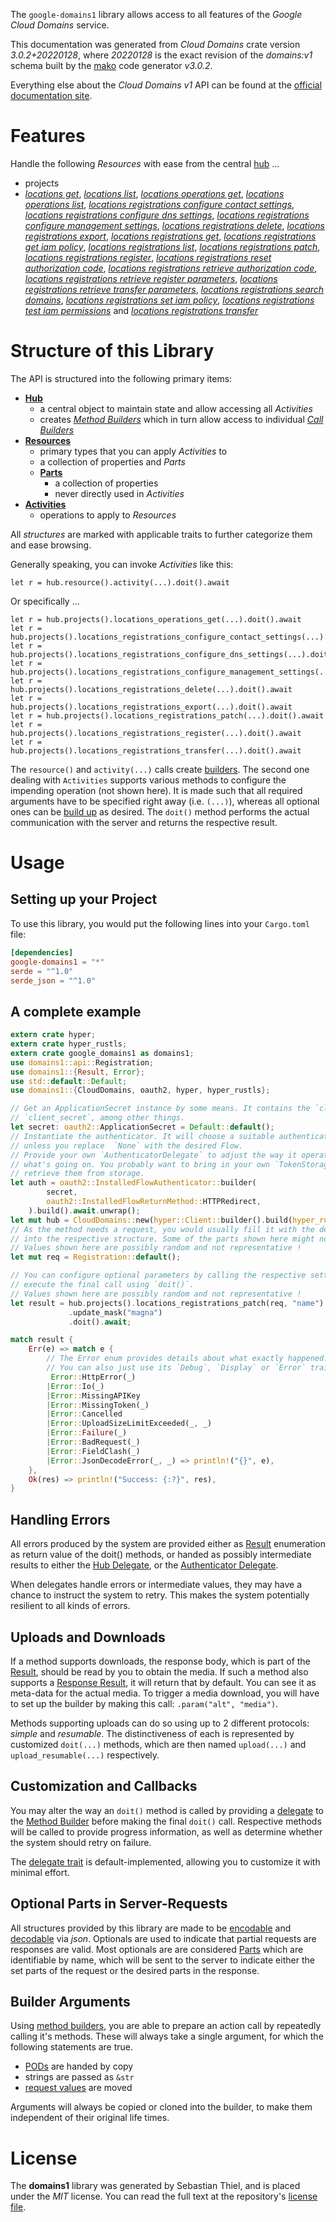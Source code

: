 <!---
DO NOT EDIT !
This file was generated automatically from 'src/mako/api/README.md.mako'
DO NOT EDIT !
-->
The `google-domains1` library allows access to all features of the *Google Cloud Domains* service.

This documentation was generated from *Cloud Domains* crate version *3.0.2+20220128*, where *20220128* is the exact revision of the *domains:v1* schema built by the [mako](http://www.makotemplates.org/) code generator *v3.0.2*.

Everything else about the *Cloud Domains* *v1* API can be found at the
[official documentation site](https://cloud.google.com/domains/).
# Features

Handle the following *Resources* with ease from the central [hub](https://docs.rs/google-domains1/3.0.2+20220128/google_domains1/CloudDomains) ... 

* projects
 * [*locations get*](https://docs.rs/google-domains1/3.0.2+20220128/google_domains1/api::ProjectLocationGetCall), [*locations list*](https://docs.rs/google-domains1/3.0.2+20220128/google_domains1/api::ProjectLocationListCall), [*locations operations get*](https://docs.rs/google-domains1/3.0.2+20220128/google_domains1/api::ProjectLocationOperationGetCall), [*locations operations list*](https://docs.rs/google-domains1/3.0.2+20220128/google_domains1/api::ProjectLocationOperationListCall), [*locations registrations configure contact settings*](https://docs.rs/google-domains1/3.0.2+20220128/google_domains1/api::ProjectLocationRegistrationConfigureContactSettingCall), [*locations registrations configure dns settings*](https://docs.rs/google-domains1/3.0.2+20220128/google_domains1/api::ProjectLocationRegistrationConfigureDnsSettingCall), [*locations registrations configure management settings*](https://docs.rs/google-domains1/3.0.2+20220128/google_domains1/api::ProjectLocationRegistrationConfigureManagementSettingCall), [*locations registrations delete*](https://docs.rs/google-domains1/3.0.2+20220128/google_domains1/api::ProjectLocationRegistrationDeleteCall), [*locations registrations export*](https://docs.rs/google-domains1/3.0.2+20220128/google_domains1/api::ProjectLocationRegistrationExportCall), [*locations registrations get*](https://docs.rs/google-domains1/3.0.2+20220128/google_domains1/api::ProjectLocationRegistrationGetCall), [*locations registrations get iam policy*](https://docs.rs/google-domains1/3.0.2+20220128/google_domains1/api::ProjectLocationRegistrationGetIamPolicyCall), [*locations registrations list*](https://docs.rs/google-domains1/3.0.2+20220128/google_domains1/api::ProjectLocationRegistrationListCall), [*locations registrations patch*](https://docs.rs/google-domains1/3.0.2+20220128/google_domains1/api::ProjectLocationRegistrationPatchCall), [*locations registrations register*](https://docs.rs/google-domains1/3.0.2+20220128/google_domains1/api::ProjectLocationRegistrationRegisterCall), [*locations registrations reset authorization code*](https://docs.rs/google-domains1/3.0.2+20220128/google_domains1/api::ProjectLocationRegistrationResetAuthorizationCodeCall), [*locations registrations retrieve authorization code*](https://docs.rs/google-domains1/3.0.2+20220128/google_domains1/api::ProjectLocationRegistrationRetrieveAuthorizationCodeCall), [*locations registrations retrieve register parameters*](https://docs.rs/google-domains1/3.0.2+20220128/google_domains1/api::ProjectLocationRegistrationRetrieveRegisterParameterCall), [*locations registrations retrieve transfer parameters*](https://docs.rs/google-domains1/3.0.2+20220128/google_domains1/api::ProjectLocationRegistrationRetrieveTransferParameterCall), [*locations registrations search domains*](https://docs.rs/google-domains1/3.0.2+20220128/google_domains1/api::ProjectLocationRegistrationSearchDomainCall), [*locations registrations set iam policy*](https://docs.rs/google-domains1/3.0.2+20220128/google_domains1/api::ProjectLocationRegistrationSetIamPolicyCall), [*locations registrations test iam permissions*](https://docs.rs/google-domains1/3.0.2+20220128/google_domains1/api::ProjectLocationRegistrationTestIamPermissionCall) and [*locations registrations transfer*](https://docs.rs/google-domains1/3.0.2+20220128/google_domains1/api::ProjectLocationRegistrationTransferCall)




# Structure of this Library

The API is structured into the following primary items:

* **[Hub](https://docs.rs/google-domains1/3.0.2+20220128/google_domains1/CloudDomains)**
    * a central object to maintain state and allow accessing all *Activities*
    * creates [*Method Builders*](https://docs.rs/google-domains1/3.0.2+20220128/google_domains1/client::MethodsBuilder) which in turn
      allow access to individual [*Call Builders*](https://docs.rs/google-domains1/3.0.2+20220128/google_domains1/client::CallBuilder)
* **[Resources](https://docs.rs/google-domains1/3.0.2+20220128/google_domains1/client::Resource)**
    * primary types that you can apply *Activities* to
    * a collection of properties and *Parts*
    * **[Parts](https://docs.rs/google-domains1/3.0.2+20220128/google_domains1/client::Part)**
        * a collection of properties
        * never directly used in *Activities*
* **[Activities](https://docs.rs/google-domains1/3.0.2+20220128/google_domains1/client::CallBuilder)**
    * operations to apply to *Resources*

All *structures* are marked with applicable traits to further categorize them and ease browsing.

Generally speaking, you can invoke *Activities* like this:

```Rust,ignore
let r = hub.resource().activity(...).doit().await
```

Or specifically ...

```ignore
let r = hub.projects().locations_operations_get(...).doit().await
let r = hub.projects().locations_registrations_configure_contact_settings(...).doit().await
let r = hub.projects().locations_registrations_configure_dns_settings(...).doit().await
let r = hub.projects().locations_registrations_configure_management_settings(...).doit().await
let r = hub.projects().locations_registrations_delete(...).doit().await
let r = hub.projects().locations_registrations_export(...).doit().await
let r = hub.projects().locations_registrations_patch(...).doit().await
let r = hub.projects().locations_registrations_register(...).doit().await
let r = hub.projects().locations_registrations_transfer(...).doit().await
```

The `resource()` and `activity(...)` calls create [builders][builder-pattern]. The second one dealing with `Activities` 
supports various methods to configure the impending operation (not shown here). It is made such that all required arguments have to be 
specified right away (i.e. `(...)`), whereas all optional ones can be [build up][builder-pattern] as desired.
The `doit()` method performs the actual communication with the server and returns the respective result.

# Usage

## Setting up your Project

To use this library, you would put the following lines into your `Cargo.toml` file:

```toml
[dependencies]
google-domains1 = "*"
serde = "^1.0"
serde_json = "^1.0"
```

## A complete example

```Rust
extern crate hyper;
extern crate hyper_rustls;
extern crate google_domains1 as domains1;
use domains1::api::Registration;
use domains1::{Result, Error};
use std::default::Default;
use domains1::{CloudDomains, oauth2, hyper, hyper_rustls};

// Get an ApplicationSecret instance by some means. It contains the `client_id` and 
// `client_secret`, among other things.
let secret: oauth2::ApplicationSecret = Default::default();
// Instantiate the authenticator. It will choose a suitable authentication flow for you, 
// unless you replace  `None` with the desired Flow.
// Provide your own `AuthenticatorDelegate` to adjust the way it operates and get feedback about 
// what's going on. You probably want to bring in your own `TokenStorage` to persist tokens and
// retrieve them from storage.
let auth = oauth2::InstalledFlowAuthenticator::builder(
        secret,
        oauth2::InstalledFlowReturnMethod::HTTPRedirect,
    ).build().await.unwrap();
let mut hub = CloudDomains::new(hyper::Client::builder().build(hyper_rustls::HttpsConnector::with_native_roots().https_or_http().enable_http1().enable_http2().build()), auth);
// As the method needs a request, you would usually fill it with the desired information
// into the respective structure. Some of the parts shown here might not be applicable !
// Values shown here are possibly random and not representative !
let mut req = Registration::default();

// You can configure optional parameters by calling the respective setters at will, and
// execute the final call using `doit()`.
// Values shown here are possibly random and not representative !
let result = hub.projects().locations_registrations_patch(req, "name")
             .update_mask("magna")
             .doit().await;

match result {
    Err(e) => match e {
        // The Error enum provides details about what exactly happened.
        // You can also just use its `Debug`, `Display` or `Error` traits
         Error::HttpError(_)
        |Error::Io(_)
        |Error::MissingAPIKey
        |Error::MissingToken(_)
        |Error::Cancelled
        |Error::UploadSizeLimitExceeded(_, _)
        |Error::Failure(_)
        |Error::BadRequest(_)
        |Error::FieldClash(_)
        |Error::JsonDecodeError(_, _) => println!("{}", e),
    },
    Ok(res) => println!("Success: {:?}", res),
}

```
## Handling Errors

All errors produced by the system are provided either as [Result](https://docs.rs/google-domains1/3.0.2+20220128/google_domains1/client::Result) enumeration as return value of
the doit() methods, or handed as possibly intermediate results to either the 
[Hub Delegate](https://docs.rs/google-domains1/3.0.2+20220128/google_domains1/client::Delegate), or the [Authenticator Delegate](https://docs.rs/yup-oauth2/*/yup_oauth2/trait.AuthenticatorDelegate.html).

When delegates handle errors or intermediate values, they may have a chance to instruct the system to retry. This 
makes the system potentially resilient to all kinds of errors.

## Uploads and Downloads
If a method supports downloads, the response body, which is part of the [Result](https://docs.rs/google-domains1/3.0.2+20220128/google_domains1/client::Result), should be
read by you to obtain the media.
If such a method also supports a [Response Result](https://docs.rs/google-domains1/3.0.2+20220128/google_domains1/client::ResponseResult), it will return that by default.
You can see it as meta-data for the actual media. To trigger a media download, you will have to set up the builder by making
this call: `.param("alt", "media")`.

Methods supporting uploads can do so using up to 2 different protocols: 
*simple* and *resumable*. The distinctiveness of each is represented by customized 
`doit(...)` methods, which are then named `upload(...)` and `upload_resumable(...)` respectively.

## Customization and Callbacks

You may alter the way an `doit()` method is called by providing a [delegate](https://docs.rs/google-domains1/3.0.2+20220128/google_domains1/client::Delegate) to the 
[Method Builder](https://docs.rs/google-domains1/3.0.2+20220128/google_domains1/client::CallBuilder) before making the final `doit()` call. 
Respective methods will be called to provide progress information, as well as determine whether the system should 
retry on failure.

The [delegate trait](https://docs.rs/google-domains1/3.0.2+20220128/google_domains1/client::Delegate) is default-implemented, allowing you to customize it with minimal effort.

## Optional Parts in Server-Requests

All structures provided by this library are made to be [encodable](https://docs.rs/google-domains1/3.0.2+20220128/google_domains1/client::RequestValue) and 
[decodable](https://docs.rs/google-domains1/3.0.2+20220128/google_domains1/client::ResponseResult) via *json*. Optionals are used to indicate that partial requests are responses 
are valid.
Most optionals are are considered [Parts](https://docs.rs/google-domains1/3.0.2+20220128/google_domains1/client::Part) which are identifiable by name, which will be sent to 
the server to indicate either the set parts of the request or the desired parts in the response.

## Builder Arguments

Using [method builders](https://docs.rs/google-domains1/3.0.2+20220128/google_domains1/client::CallBuilder), you are able to prepare an action call by repeatedly calling it's methods.
These will always take a single argument, for which the following statements are true.

* [PODs][wiki-pod] are handed by copy
* strings are passed as `&str`
* [request values](https://docs.rs/google-domains1/3.0.2+20220128/google_domains1/client::RequestValue) are moved

Arguments will always be copied or cloned into the builder, to make them independent of their original life times.

[wiki-pod]: http://en.wikipedia.org/wiki/Plain_old_data_structure
[builder-pattern]: http://en.wikipedia.org/wiki/Builder_pattern
[google-go-api]: https://github.com/google/google-api-go-client

# License
The **domains1** library was generated by Sebastian Thiel, and is placed 
under the *MIT* license.
You can read the full text at the repository's [license file][repo-license].

[repo-license]: https://github.com/Byron/google-apis-rsblob/main/LICENSE.md
